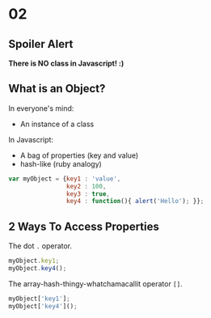 # 02

## Spoiler Alert

**There is NO class in Javascript! :)**

## What is an Object?

In everyone's mind:
* An instance of a class

In Javascript:
* A bag of properties (key and value)
* hash-like (ruby analogy)

```js
var myObject = {key1 : 'value',
                key2 : 100,
                key3 : true,
                key4 : function(){ alert('Hello'); }};
```

## 2 Ways To Access Properties

The dot `.` operator.
```js
myObject.key1;
myObject.key4();
```

The array-hash-thingy-whatchamacallit operator `[]`.
```js
myObject['key1'];
myObject['key4']();
```
